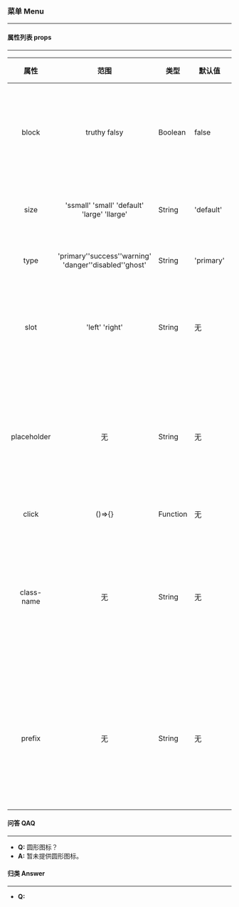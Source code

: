 ### 菜单 Menu
---


#### 属性列表 props
---
  |属性|范围|类型|默认值|说明|
  |:-:|:---:|---|---|:---|
  |block|truthy falsy|Boolean|false|是否将按钮转化为块|
  |size|'ssmall' 'small' 'default' 'large' 'llarge'| String | 'default'|按钮内边距|
  |type|'primary''success''warning'<br/>'danger''disabled''ghost'| String| 'primary'|按钮样式|
  |slot|'left' 'right'| String | 无 |插入左/右图标插槽|
  |placeholder|无|String|无|提供一个悬停时的说明文字|
  |click|()=>{}|Function|无|点击|
  |class-name|无|String|无|组件最外层添加一个新的类名|
  |prefix|无|String|无|是否在该组件所有类前加前缀|

#### 问答 QAQ
---
  <ul>
    <li><b>Q:</b> 圆形图标？</li>
    <li><b>A:</b> 暂未提供圆形图标。</li>
  </ul>

#### 归类 Answer
---
  <ul>
    <li><b>Q:</b></li>
  </ul>
